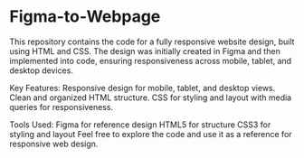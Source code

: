 # Figma-to-Webpage
This repository contains the code for a fully responsive website design, built using HTML and CSS. The design was initially created in Figma and then implemented into code, ensuring responsiveness across mobile, tablet, and desktop devices.

Key Features:
Responsive design for mobile, tablet, and desktop views.
Clean and organized HTML structure.
CSS for styling and layout with media queries for responsiveness.

Tools Used:
Figma for reference design
HTML5 for structure
CSS3 for styling and layout
Feel free to explore the code and use it as a reference for responsive web design.

